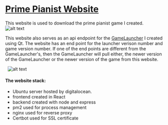 # [Prime Pianist Website](www.primepianist.com)

This website is used to download the prime pianist game I created.
&nbsp;  ![alt text](https://i.gyazo.com/20531c8f982928287224ca4a326fc679.png) 

This website also serves as an api endpoint for the [GameLauncher](https://github.com/JoshMorrison99/GameLauncher) I created using Qt. The website has an end point for the launcher verison number and game version number. If one of the end points are different from the GameLauncher's, then the GameLauncher will pull either, the newer version of the GameLauncher or the newer version of the game from this website.

&nbsp;  ![alt text](https://i.gyazo.com/3ec83d2296240e4d1c77360f670763e6.png)

#### The website stack:
* Ubuntu server hosted by digitalocean.
* frontend created in React
* backend created with node and express
* pm2 used for process management
* nginx used for reverse proxy
* Certbot used for SSL certificate
